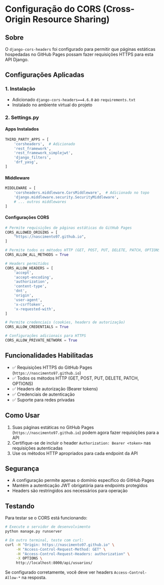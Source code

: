 # Configuração do CORS (Cross-Origin Resource Sharing)

## Sobre

O `django-cors-headers` foi configurado para permitir que páginas estáticas hospedadas no GitHub Pages possam fazer requisições HTTPS para esta API Django.

## Configurações Aplicadas

### 1. Instalação
- Adicionado `django-cors-headers==4.6.0` ao `requirements.txt`
- Instalado no ambiente virtual do projeto

### 2. Settings.py

#### Apps Instalados
```python
THIRD_PARTY_APPS = [
    'corsheaders',  # Adicionado
    'rest_framework',
    'rest_framework_simplejwt',
    'django_filters',
    'drf_yasg',
]
```

#### Middleware
```python
MIDDLEWARE = [
    'corsheaders.middleware.CorsMiddleware',  # Adicionado no topo
    'django.middleware.security.SecurityMiddleware',
    # ... outros middlewares
]
```

#### Configurações CORS
```python
# Permite requisições de páginas estáticas do GitHub Pages
CORS_ALLOWED_ORIGINS = [
    "https://nascimento97.github.io",
]

# Permite todos os métodos HTTP (GET, POST, PUT, DELETE, PATCH, OPTIONS)
CORS_ALLOW_ALL_METHODS = True

# Headers permitidos
CORS_ALLOW_HEADERS = [
    'accept',
    'accept-encoding',
    'authorization',
    'content-type',
    'dnt',
    'origin',
    'user-agent',
    'x-csrftoken',
    'x-requested-with',
]

# Permite credenciais (cookies, headers de autorização)
CORS_ALLOW_CREDENTIALS = True

# Configurações adicionais para HTTPS
CORS_ALLOW_PRIVATE_NETWORK = True
```

## Funcionalidades Habilitadas

- ✅ Requisições HTTPS do GitHub Pages (`https://nascimento97.github.io`)
- ✅ Todos os métodos HTTP (GET, POST, PUT, DELETE, PATCH, OPTIONS)
- ✅ Headers de autorização (Bearer tokens)
- ✅ Credenciais de autenticação
- ✅ Suporte para redes privadas

## Como Usar

1. Suas páginas estáticas no GitHub Pages (`https://nascimento97.github.io`) podem agora fazer requisições para a API
2. Certifique-se de incluir o header `Authorization: Bearer <token>` nas requisições autenticadas
3. Use os métodos HTTP apropriados para cada endpoint da API

## Segurança

- A configuração permite apenas o domínio específico do GitHub Pages
- Mantém a autenticação JWT obrigatória para endpoints protegidos
- Headers são restringidos aos necessários para operação

## Testando

Para testar se o CORS está funcionando:

```bash
# Execute o servidor de desenvolvimento
python manage.py runserver

# Em outro terminal, teste com curl:
curl -H "Origin: https://nascimento97.github.io" \
     -H "Access-Control-Request-Method: GET" \
     -H "Access-Control-Request-Headers: authorization" \
     -X OPTIONS \
     http://localhost:8000/api/usuarios/
```

Se configurado corretamente, você deve ver headers `Access-Control-Allow-*` na resposta.
